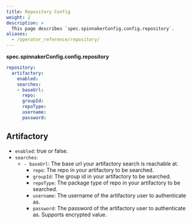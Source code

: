 ```yaml
---
title: Repository Config
weight: 2
description: >
  This page describes `spec.spinnakerConfig.config.repository`.
aliases:
  - /operator_reference/repository/
---
```



**spec.spinnakerConfig.config.repository**

```yaml
repository:
  artifactory:
    enabled:
    searches:
    - baseUrl:
      repo:
      groupId:
      repoType:
      username:
      password:
```

## Artifactory

- `enabled`: true or false.
- `searches`:
    - `- baseUrl`: The base url your artifactory search is reachable at.
      - `repo`: The repo in your artifactory to be searched.
      - `groupId`: The group id in your artifactory to be searched.
      - `repoType`: The package type of repo in your artifactory to be searched.
      - `username`: The username of the artifactory user to authenticate as.
      - `password`: The password of the artifactory user to authenticate as. Supports encrypted value.
